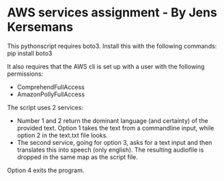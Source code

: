 # AWS services assignment   -   By Jens Kersemans

This pythonscript requires boto3. Install this with the following commands:
pip install boto3

It also requires that the AWS cli is set up with a user with the following permissions:
- ComprehendFullAccess
- AmazonPollyFullAccess

The script uses 2 services:
- Number 1 and 2 return the dominant language (and certainty) of the provided text.
      Option 1 takes the text from a commandline input, while option 2 in the text.txt file looks.
- The second service, going for option 3, asks for a text input and then translates this into speech (only english).
      The resulting audiofile is dropped in the same map as the script file.

Option 4 exits the program.
